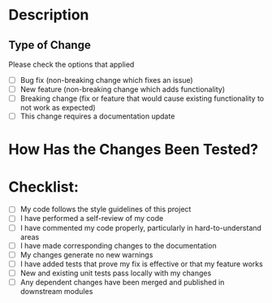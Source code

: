 # Description

<!-- Please include the following information
- A summary of the changes and the related issue.
- Relevant motivation and context.
- Any dependencies that are required for this change.
-->

## Type of Change

Please check the options that applied

- [ ] Bug fix (non-breaking change which fixes an issue)
- [ ] New feature (non-breaking change which adds functionality)
- [ ] Breaking change (fix or feature that would cause existing functionality to not work as expected)
- [ ] This change requires a documentation update

# How Has the Changes Been Tested?

<!--
Please describe the tests that you ran to verify your changes.
Provide instructions so we can reproduce.
Please also list any relevant details for your test configuration
-->

# Checklist:

- [ ] My code follows the style guidelines of this project
- [ ] I have performed a self-review of my code
- [ ] I have commented my code properly, particularly in hard-to-understand areas
- [ ] I have made corresponding changes to the documentation
- [ ] My changes generate no new warnings
- [ ] I have added tests that prove my fix is effective or that my feature works
- [ ] New and existing unit tests pass locally with my changes
- [ ] Any dependent changes have been merged and published in downstream modules
